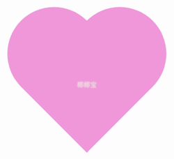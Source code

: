 <html lang="en">
<head>
   <meta charset="UTF-8">
   <meta name="viewport" content="width=device-width, user-scalable=no, initial-scale=1.0, maximum-scale=1.0, minimum-scale=1.0">
   <meta http-equiv="X-UA-Compatible" content="ie=edge">
   <meta name="Keywords" content="关键字,关键词">
   <meta name="Description" content="描述和简介">
   <title>Title</title>
   <style type="text/css">
       *{margin:0;padding:0;}
       body,ul,li,ol,dl,dd,p,h1,h2,h3,h4,h5,h6{ margin:0;}
       a{text-decoration:none;color: inherit;}
       img{display: block;border:none;}
       ol,ul{list-style:none;}
       .clearfix:after {content: "";display: block;clear: both;}
       .fl{ float: left;}
       .fr{ float: right;}

       html{
           height: 100%;
           background: -webkit-radial-gradient(center,#ffffff,rgb(252, 252, 252));
       }

       .heart{ position: relative; width: 300px; height: 300px; margin: 200px auto;transform: rotate(45deg);
           animation: move 2s infinite alternate ;}
       .heart div{ position: absolute; width: 200px; height: 200px; background: rgb(239, 151, 217);}
       .heart .middle{ right: 0; bottom: 0; width: 200px; height: 200px;}
       .heart .left{ left: 0; bottom: 0; border-radius: 50%;}
       .heart .right{ top: 0; right: 0;border-radius: 50%;}

       .heart p{ width: 200px; height: 30px; font: bold 25px/30px "";text-align:center; color: #fff;}
       .heart p{ position: absolute; right: 0; bottom: 85px; transform: rotate(-45deg);}
       .heart p{
            color: rgb(231, 216, 216);
        }
       @-webkit-keyframes move{
           10%{ transform: rotate(45deg) scale(1.1); text-shadow: 0 0 5px #fff; }
           20%{ transform: rotate(45deg) scale(1.2); text-shadow: 0 0 5px #fff; }
           30%{ transform: rotate(45deg) scale(1.3); text-shadow: 0 0 5px #fff; }
           40%{ transform: rotate(45deg) scale(1.2); text-shadow: 0 0 5px #fff; }
           50%{ transform: rotate(45deg) scale(1.3); text-shadow: 0 0 5px #fff; }
           60%{ transform: rotate(45deg) scale(1.2); text-shadow: 0 0 5px #fff; }
           70%{ transform: rotate(45deg) scale(1.3); text-shadow: 0 0 5px #fff; }
           80%{ transform: rotate(45deg) scale(1.2); text-shadow: 0 0 10px #fff;}
           90%{ transform: rotate(45deg) scale(1.1); text-shadow: 0 0 5px #fff; }
       }
 </style>
</head>
<body>
   <div class="heart">
       <div class="left"></div>
       <div class="middle"></div>
       <div class="right"></div>
       <p>椰椰宝</p>
   </div>
</body>
</html>
